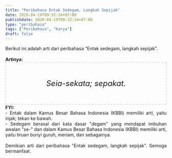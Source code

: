 ```yaml
---
title: "Peribahasa Entak Sedegam, Langkah Sepijak"
date: 2020-04-19T09:32:14+07:00
publishdate: 2020-04-19T09:32:14+07:00
type: "peribahasa"
tags: ["Peribahasa", "Karya"]
draft: false
---
```


<div dir="ltr" style="text-align: left;" trbidi="on"><div style="text-align: justify;">Berikut ini adalah arti dari peribahasa “Entak sedegam, langkah sepijak”.</div><br /><div style="text-align: justify;"><b>Artinya:</b></div><div style="border: 2px dashed #ddd; font-size: 24px; height: auto; margin: 0 auto; padding: 50px; text-align: center; width: auto;"><i>Seia-sekata; sepakat.</i></div><div style="text-align: justify;"><b>FYI:</b><br /> - Entak dalam Kamus Besar Bahasa Indonesia (KBBI) memiliki arti, yaitu injak; tekan ke bawah.<br /> - Sedegam berasal dari kata dasar "degam" yang mendapat imbuhan awalan "se-" dan dalam Kamus Besar Bahasa Indonesia (KBBI) memiliki arti, yaitu tiruan bunyi guruh, meriam, dan sebagainya.<br /><br /></div><div style="text-align: justify;">Demikian arti dari peribahasa "Entak sedegam, langkah sepijak". Semoga bermanfaat.</div></div>
